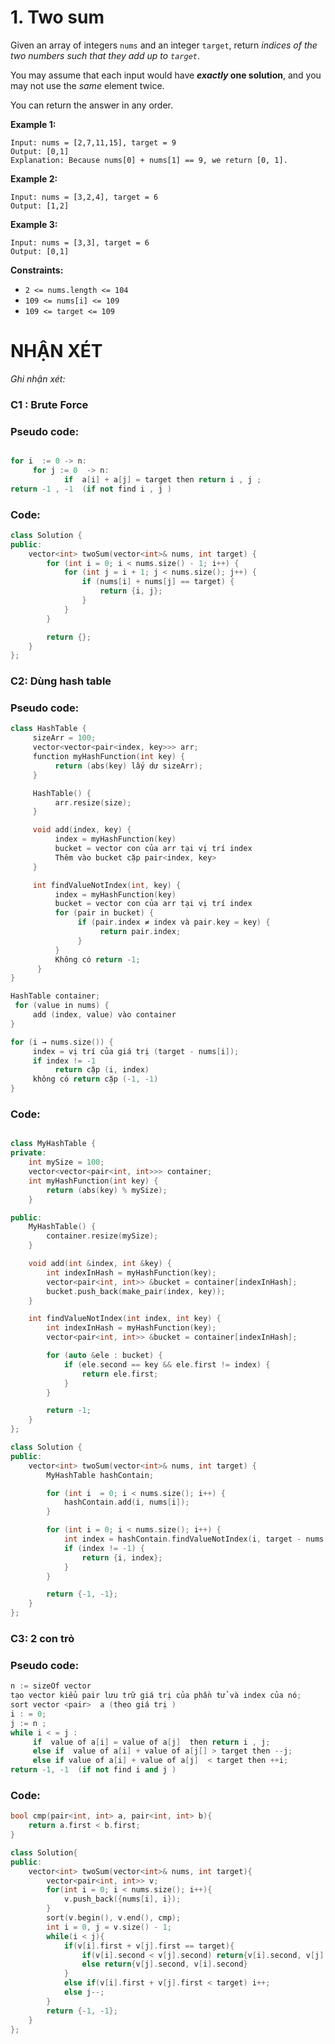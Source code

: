 # 1. Two sum

Given an array of integers `nums` and an integer `target`, return *indices of the two numbers such that they add up to `target`*.

You may assume that each input would have ***exactly* one solution**, and you may not use the *same* element twice.

You can return the answer in any order.

**Example 1:**

```
Input: nums = [2,7,11,15], target = 9
Output: [0,1]
Explanation: Because nums[0] + nums[1] == 9, we return [0, 1].

```

**Example 2:**

```
Input: nums = [3,2,4], target = 6
Output: [1,2]

```

**Example 3:**

```
Input: nums = [3,3], target = 6
Output: [0,1]

```

**Constraints:**

- `2 <= nums.length <= 104`
- `109 <= nums[i] <= 109`
- `109 <= target <= 109`

# NHẬN XÉT

*Ghi nhận xét:*

### C1 : Brute Force

### Pseudo code:

```cpp

for i  := 0 -> n:
     for j := 0  -> n:
            if  a[i] + a[j] = target then return i , j ;
return -1 , -1  (if not find i , j )
```

### Code:

```cpp
class Solution {
public:
    vector<int> twoSum(vector<int>& nums, int target) {
        for (int i = 0; i < nums.size() - 1; i++) {
            for (int j = i + 1; j < nums.size(); j++) {
                if (nums[i] + nums[j] == target) {
                    return {i, j};
                }
            }
        }

        return {};
    }
};
```

### C2: Dùng hash table

### Pseudo code:

```cpp
class HashTable {
     sizeArr = 100;
     vector<vector<pair<index, key>>> arr;
     function myHashFunction(int key) {
          return (abs(key) lấy dư sizeArr);
     }

     HashTable() {
          arr.resize(size);
     }

     void add(index, key) {
          index = myHashFunction(key)
          bucket = vector con của arr tại vị trí index
          Thêm vào bucket cặp pair<index, key>
     }

     int findValueNotIndex(int, key) {
          index = myHashFunction(key)
          bucket = vector con của arr tại vị trí index
          for (pair in bucket) {
               if (pair.index ≠ index và pair.key = key) {
                    return pair.index;
               }
          }
          Không có return -1;
	  }
}

HashTable container;
 for (value in nums) {
     add (index, value) vào container
}

for (i → nums.size()) {
     index = vị trí của giá trị (target - nums[i]);
     if index != -1
          return cặp (i, index)
     không có return cặp (-1, -1)
}
```

### Code:

```cpp

class MyHashTable {
private:
    int mySize = 100;
    vector<vector<pair<int, int>>> container;
    int myHashFunction(int key) {
        return (abs(key) % mySize);
    }

public:
    MyHashTable() {
        container.resize(mySize);
    }

    void add(int &index, int &key) {
        int indexInHash = myHashFunction(key);
        vector<pair<int, int>> &bucket = container[indexInHash];
        bucket.push_back(make_pair(index, key));
    }

    int findValueNotIndex(int index, int key) {
        int indexInHash = myHashFunction(key);
        vector<pair<int, int>> &bucket = container[indexInHash];

        for (auto &ele : bucket) {
            if (ele.second == key && ele.first != index) {
                return ele.first;
            }
        }

        return -1;
    }
};

class Solution {
public:
    vector<int> twoSum(vector<int>& nums, int target) {
        MyHashTable hashContain;

        for (int i  = 0; i < nums.size(); i++) {
            hashContain.add(i, nums[i]);
        }

        for (int i = 0; i < nums.size(); i++) {
            int index = hashContain.findValueNotIndex(i, target - nums[i]);
            if (index != -1) {
                return {i, index};
            }
        }

        return {-1, -1};
    }
};
```

### C3: 2 con trỏ

### Pseudo code:

```cpp
n := sizeOf vector 
tạo vector kiểu pair lưu trữ giá trị của phần tử và index của nó;
sort vector <pair>  a (theo giá trị )
i : = 0;
j := n ;
while i < = j :
     if  value of a[i] = value of a[j]  then return i , j;
     else if  value of a[i] + value of a[j[] > target then --j;
     else if value of a[i] + value of a[j]  < target then ++i;
return -1, -1  (if not find i and j )
```

### Code:

```cpp
bool cmp(pair<int, int> a, pair<int, int> b){
    return a.first < b.first;
}

class Solution{
public:
    vector<int> twoSum(vector<int>& nums, int target){
        vector<pair<int, int>> v;
        for(int i = 0; i < nums.size(); i++){
            v.push_back({nums[i], i});
        }
        sort(v.begin(), v.end(), cmp);
        int i = 0, j = v.size() - 1;
        while(i < j){
            if(v[i].first + v[j].first == target){
                if(v[i].second < v[j].second) return{v[i].second, v[j].second};
                else return{v[j].second, v[i].second}
            }
            else if(v[i].first + v[j].first < target) i++;
            else j--;
        }
        return {-1, -1};
    }
};
```